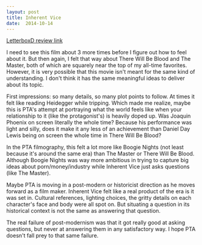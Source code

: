 ```yaml
---
layout: post
title: Inherent Vice 
date:  2014-10-14 
---
```

 
[LetterboxD review link](http://letterboxd.com/samarthbhaskar/film/inherent-vice/)

 I need to see this film about 3 more times before I figure out how to feel about it. But then again, I felt that way about There Will Be Blood and The Master, both of which are squarely near the top of my all-time favorites. However, it is very possible that this movie isn't meant for the same kind of understanding. I don't think it has the same meaningful ideas to deliver about its topic.

First impressions: so many details, so many plot points to follow. At times it felt like reading Heidegger while tripping. Which made me realize, maybe this is PTA's attempt at portraying what the world feels like when your relationship to it (like the protagonist's) is heavily doped up. Was Joaquin Phoenix on screen literally the whole time? Because his performance was light and silly, does it make it any less of an achievement than Daniel Day Lewis being on screen the whole time in There Will Be Blood?

In the PTA filmography, this felt a lot more like Boogie Nights (not least because it's around the same era) than The Master or There Will Be Blood. Although Boogie Nights was way more ambitious in trying to capture big ideas about porn/money/industry while Inherent Vice just asks questions (like The Master).

Maybe PTA is moving in a post-modern or historicist direction as he moves forward as a film maker. Inherent Vice felt like a real product of the era is it was set in. Cultural references, lighting choices, the gritty details on each character's face and body were all spot on. But situating a question in its historical context is not the same as answering that question.

The real failure of post-modernism was that it got really good at asking questions, but never at answering them in any satisfactory way. I hope PTA doesn't fall prey to that same failure. 
